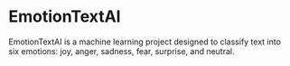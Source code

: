 # EmotionTextAI
EmotionTextAI is a machine learning project designed to classify text into six emotions: joy, anger, sadness, fear, surprise, and neutral.
